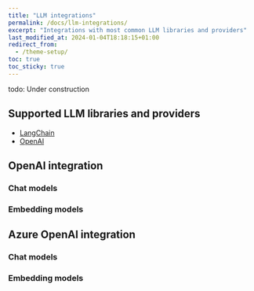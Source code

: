 ```yaml
---
title: "LLM integrations"
permalink: /docs/llm-integrations/
excerpt: "Integrations with most common LLM libraries and providers"
last_modified_at: 2024-01-04T18:18:15+01:00
redirect_from:
  - /theme-setup/
toc: true
toc_sticky: true
---
```



todo: Under construction

## Supported LLM libraries and providers

* [LangChain](#langchain-integration)
* [OpenAI](#openai-integration)


## OpenAI integration


### Chat models

### Embedding models


## Azure OpenAI integration

### Chat models

### Embedding models